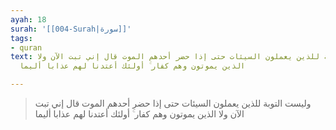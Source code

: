 ```yaml
---
ayah: 18
surah: '[[004-Surah|سورة]]'
tags:
- quran
text: وليست التوبة للذين يعملون السيئات حتى إذا حضر أحدهم الموت قال إني تبت الآن ولا
  الذين يموتون وهم كفار ۚ أولئك أعتدنا لهم عذابا أليما

---
```

> وليست التوبة للذين يعملون السيئات حتى إذا حضر أحدهم الموت قال إني تبت الآن ولا الذين يموتون وهم كفار ۚ أولئك أعتدنا لهم عذابا أليما
